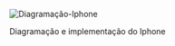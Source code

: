 ![Diagramação-Iphone](https://github.com/user-attachments/assets/1e6651b7-eb9b-46fa-b1d4-1e85d0fc48be)




Diagramação e implementação do Iphone
